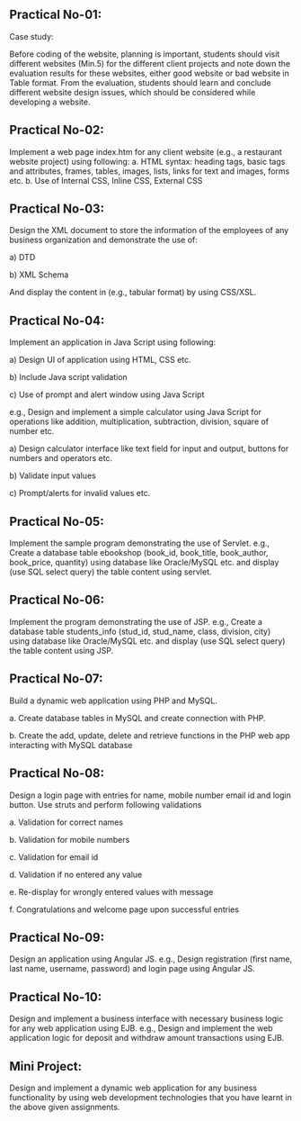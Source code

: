 ## Practical No-01:

Case study:

Before coding of the website, planning is important, students should visit different websites (Min.5) for the different client projects and note down the evaluation results for these websites, either good website or bad website in Table format.
From the evaluation, students should learn and conclude different website design issues, which
should be considered while developing a website. 

## Practical No-02:

Implement a web page index.htm for any client website (e.g., a restaurant website project) using following:
a. HTML syntax: heading tags, basic tags and attributes, frames, tables, images, lists, links for text and images, forms etc.
b. Use of Internal CSS, Inline CSS, External CSS

## Practical No-03:

Design the XML document to store the information of the employees of any business organization and demonstrate the use of:

a) DTD

b) XML Schema 

And display the content in (e.g., tabular format) by using CSS/XSL.

## Practical No-04:

Implement an application in Java Script using following:

a) Design UI of application using HTML, CSS etc.

b) Include Java script validation

c) Use of prompt and alert window using Java Script

e.g., Design and implement a simple calculator using Java Script for operations like addition, multiplication, subtraction, division, square of number etc.

a) Design calculator interface like text field for input and output, buttons for numbers and operators etc.

b) Validate input values

c) Prompt/alerts for invalid values etc.

## Practical No-05:

Implement the sample program demonstrating the use of Servlet.
e.g., Create a database table ebookshop (book_id, book_title, book_author, book_price, quantity) using database like Oracle/MySQL etc. and display (use SQL select query) the table content using servlet.

## Practical No-06:

Implement the program demonstrating the use of JSP.
e.g., Create a database table students_info (stud_id, stud_name, class, division, city) using database like Oracle/MySQL etc. and display (use SQL select query) the table content using JSP.

## Practical No-07:

 Build a dynamic web application using PHP and MySQL.
 
a. Create database tables in MySQL and create connection with PHP.

b. Create the add, update, delete and retrieve functions in the PHP web app interacting with MySQL database

## Practical No-08:

Design a login page with entries for name, mobile number email id and login button. Use struts and perform following validations

a. Validation for correct names

b. Validation for mobile numbers

c. Validation for email id

d. Validation if no entered any value

e. Re-display for wrongly entered values with message

f. Congratulations and welcome page upon successful entries


## Practical No-09:

Design an application using Angular JS.
e.g., Design registration (first name, last name, username, password) and login page using Angular JS.

## Practical No-10:

Design and implement a business interface with necessary business logic for any web application using EJB.
e.g., Design and implement the web application logic for deposit and withdraw amount transactions using EJB.

## Mini Project:

Design and implement a dynamic web application for any business functionality
by using web development technologies that you have learnt in the above given assignments.
